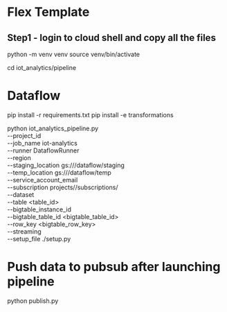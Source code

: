 # Flex Template

## Step1 - login to cloud shell and copy all the files

python -m venv venv
source venv/bin/activate

cd iot_analytics/pipeline

# Dataflow
pip install -r requirements.txt
pip install -e transformations

python iot_analytics_pipeline.py \
--project_id <project-id> \
--job_name iot-analytics \
--runner DataflowRunner \
--region <region> \
--staging_location gs://<bucket>/dataflow/staging \
--temp_location gs://<bucket>/dataflow/temp \
--service_account_email <service-account> \
--subscription projects/<project-id>/subscriptions/<subscription-id> \
--dataset <dataset-id> \
--table <table_id> \
--bigtable_instance_id <bigtable-instance-id> \
--bigtable_table_id <bigtable_table_id> \
--row_key <bigtable_row_key> \
--streaming \
--setup_file ./setup.py


# Push data to pubsub after launching pipeline
python publish.py

